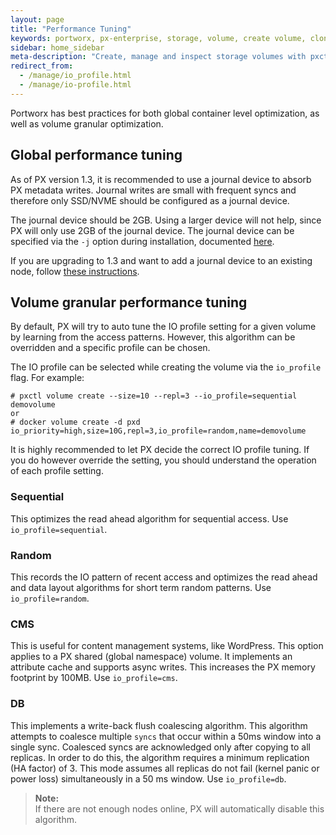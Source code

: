 ```yaml
---
layout: page
title: "Performance Tuning"
keywords: portworx, px-enterprise, storage, volume, create volume, clone volume, performance
sidebar: home_sidebar
meta-description: "Create, manage and inspect storage volumes with pxctl CLI. Discover how to use Docker together with Portworx!"
redirect_from:
  - /manage/io_profile.html
  - /manage/io-profile.html
---
```


Portworx has best practices for both global container level optimization, as well as volume granular optimization.

## Global performance tuning
As of PX version 1.3, it is recommended to use a journal device to absorb PX metadata writes.  Journal writes are small with frequent syncs and therefore only SSD/NVME should be configured as a journal device.

The journal device should be 2GB.  Using a larger device will not help, since PX will only use 2GB of the journal device.  The journal device can be specified via the `-j` option during installation, documented [here](/runc/options.html#opts).

If you are upgrading to 1.3 and want to add a journal device to an existing node, follow [these instructions](/maintain/add-journal-dev.html).

## Volume granular performance tuning
By default, PX will try to auto tune the IO profile setting for a given volume by learning from the access patterns.  However, this algorithm can be overridden and a specific profile can be chosen.

The IO profile can be selected while creating the volume via the `io_profile` flag.  For example:

```
# pxctl volume create --size=10 --repl=3 --io_profile=sequential demovolume
or
# docker volume create -d pxd io_priority=high,size=10G,repl=3,io_profile=random,name=demovolume
```

It is highly recommended to let PX decide the correct IO profile tuning.  If you do however override the setting, you should understand the operation of each profile setting.

### Sequential
This optimizes the read ahead algorithm for sequential access.  Use `io_profile=sequential`.

### Random
This records the IO pattern of recent access and optimizes the read ahead and data layout algorithms for short term random patterns.  Use `io_profile=random`.

### CMS
This is useful for content management systems, like WordPress.  This option applies to a PX shared (global namespace) volume.  It implements an attribute cache and supports async writes.  This increases the PX memory footprint by 100MB.  Use `io_profile=cms`.

### DB
This implements a write-back flush coalescing algorithm.  This algorithm attempts to coalesce multiple `syncs` that occur within a 50ms window into a single sync. Coalesced syncs are acknowledged only after copying to all replicas. In order to do this, the algorithm requires a minimum replication (HA factor) of 3. This mode assumes all replicas do not fail (kernel panic or power loss) simultaneously in a 50 ms window. Use `io_profile=db`.

>**Note:**<br/>If there are not enough nodes online, PX will automatically disable this algorithm.
